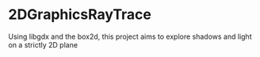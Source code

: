 # 2DGraphicsRayTrace

Using libgdx and the box2d, this project aims to explore shadows and light on a strictly 2D plane
